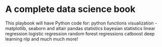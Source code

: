 # A complete data science book

This playbook will have Python code for:
python functions
visualization - matplotlib, seaborn and altair
pandas
statistics
bayesian statistics
linear regression
logistic regression
random forest regressions
catboost
deep learning
nlp
and much much more!
